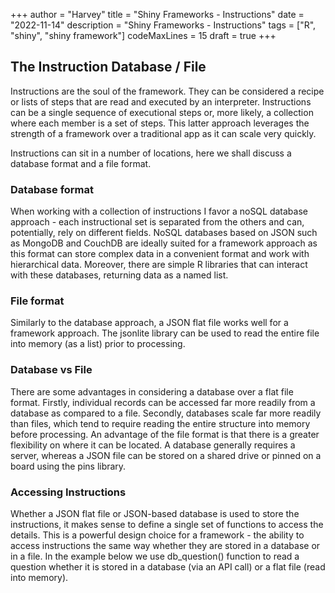 +++
author = "Harvey"
title = "Shiny Frameworks - Instructions"
date = "2022-11-14"
description = "Shiny Frameworks - Instructions"
tags = ["R", "shiny", "shiny framework"]
codeMaxLines = 15
draft = true
+++

## The Instruction Database / File

Instructions are the soul of the framework.  They can be considered a recipe or lists of steps that are read and executed by an interpreter.  Instructions can be a single sequence of executional steps or, more likely, a collection where each member is a set of steps.  This latter approach leverages the strength of a framework over a traditional app as it can scale very quickly.

Instructions can sit in a number of locations, here we shall discuss a database format and a file format.

### Database format

When working with a collection of instructions I favor a noSQL database approach - each instructional set is separated from the others and can, potentially, rely on different fields.  NoSQL databases based on JSON such as MongoDB and CouchDB are ideally suited for a framework approach as this format can store complex data in a convenient format and work with hierarchical data.  Moreover, there are simple R libraries that can interact with these databases, returning data as a named list.

### File format

Similarly to the database approach, a JSON flat file works well for a framework approach.  The jsonlite library can be used to read the entire file into memory (as a list) prior to processing.

### Database vs File

There are some advantages in considering a database over a flat file format.  Firstly, individual records can be accessed far more readily from a database as compared to a file.  Secondly, databases scale far more readily than files, which tend to require reading the entire structure into memory before processing.  An advantage of the file format is that there is a greater flexibility on where it can be located.  A database generally requires a server, whereas a JSON file can be stored on a shared drive or pinned on a board using the pins library.

### Accessing Instructions

Whether a JSON flat file or JSON-based database is used to store the instructions, it makes sense to define a single set of functions to access the details.  This is a powerful design choice for a framework - the ability to access instructions the same way whether they are stored in a database or in a file.  In the example below we use db_question() function to read a question whether it is stored in a database (via an API call) or a flat file (read into memory).

